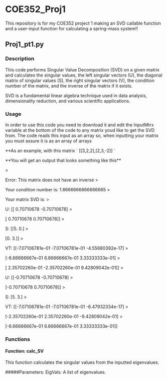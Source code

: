 # COE352_Proj1
This repository is for my COE352 project 1 making an SVD callable function and a user-input function for calculating a spring-mass system!!

## Proj1_pt1.py

### Description <a name="description"></a>
This code performs Singular Value Decomposition (SVD) on a given matrix and calculates the singular values, the left singular vectors (U), the diagonal matrix of singular values (S), the right singular vectors (V), the condition number of the matrix, and the inverse of the matrix if it exists. 
<p>
SVD is a fundamental linear algebra technique used in data analysis, dimensionality reduction, and various scientific applications.

### Usage <a name="usage"></a>
In order to use this code you need to download it and edit the InputMtrx variable at the bottom of the code to any matrix youd like to get the SVD from. The code reads this input as an array so, when inputting your matrix you must assure it is as an array of arrays 
<p>
**As an example, with this matrix ` [[3,2,2],[2,3,-2]] `
  <p>
**You will get an output that looks something like this**
  <p>
> <p> Error: This matrix does not have an inverse
> <p> Your condition number is:  1.6666666666666665
> <p> Your matrix SVD is:
> <p> U:  [[ 0.70710678 -0.70710678]
> <p>     [ 0.70710678  0.70710678]]
> <p> S:  [[5. 0.]
> <p>     [0. 3.]]
> <p> VT: [[-7.07106781e-01 -7.07106781e-01 -4.55680392e-17]
> <p>     [-6.66666667e-01  6.66666667e-01  3.33333333e-01]
> <p>     [ 2.35702260e-01 -2.35702260e-01  9.42809042e-01]]
> <p> U:  [[-0.70710678 -0.70710678]
> <p>     [-0.70710678  0.70710678]]
> <p> S:  [5. 3.]
> <p> VT:  [[-7.07106781e-01 -7.07106781e-01 -6.47932334e-17]
> <p>      [-2.35702260e-01  2.35702260e-01 -9.42809042e-01]
> <p>      [-6.66666667e-01  6.66666667e-01  3.33333333e-01]]
    
### Functions <a name="functions"></a>

#### Function: calc_SV <a name="function-calc_sv"></a>
This function calculates the singular values from the inputted eigenvalues.

#####Parameters:
EigVals: A list of eigenvalues.
